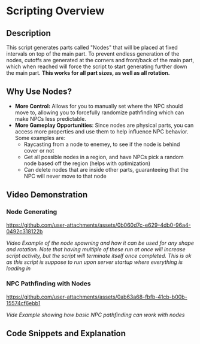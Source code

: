 # Scripting Overview

## Description
This script generates parts called "Nodes" that will be placed at fixed intervals on top of the main part. To prevent endless generation of the nodes, cutoffs are generated at the corners and front/back of the main part, which when reached will force the script to start generating further down the main part. **This works for all part sizes, as well as all rotation.**

## Why Use Nodes?
- **More Control:** Allows for you to manually set where the NPC should move to, allowing you to forcefully randomize pathfinding which can make NPCs less predictable.
- **More Gameplay Opportunities**: Since nodes are physical parts, you can access more properties and use them to help influence NPC behavior. Some examples are:
  - Raycasting from a node to enemey, to see if the node is behind cover or not
  - Get all possible nodes in a region, and have NPCs pick a random node based off the region (helps with optimization)
  - Can delete nodes that are inside other parts, guaranteeing that the NPC will never move to that node


## Video Demonstration

### Node Generating

https://github.com/user-attachments/assets/0b060d7c-e629-4db0-96a4-0492c318122b

*Video Example of the node spawning and how it can be used for any shape and rotation. Note that having multiple of these run at once will increase script activity, but the script will terminate itself once completed. This is ok as this script is suppose to run upon server startup where everything is loading in*


### NPC Pathfinding with Nodes
https://github.com/user-attachments/assets/0ab63a68-fbfb-41cb-b00b-15574cf6ebb1

*Vide Example showing how basic NPC pathfinding can work with nodes*

## Code Snippets and Explanation






